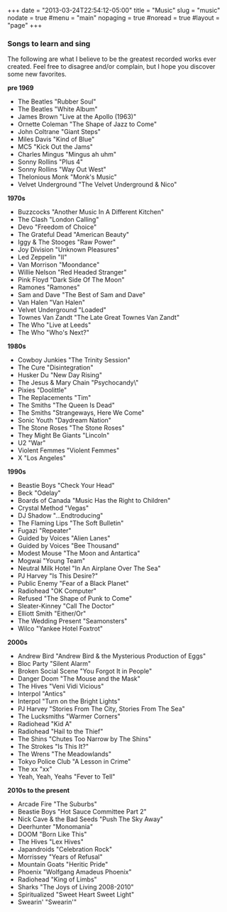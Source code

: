 +++
date = "2013-03-24T22:54:12-05:00"
title = "Music"
slug = "music"
nodate = true
#menu = "main"
nopaging = true
#noread = true
#layout = "page"
+++

<h3>Songs to learn and sing</h3>

The following are what I believe to be the greatest recorded works ever created. Feel free to disagree and/or complain, but I hope you discover some new favorites.

<strong>pre 1969</strong>
<ul>
<li>The Beatles "Rubber Soul"</li>
<li>The Beatles "White Album"</li>
<li>James Brown "Live at the Apollo (1963)"</li>
<li>Ornette Coleman "The Shape of Jazz to Come"</li>
<li>John Coltrane "Giant Steps"</li>
<li>Miles Davis "Kind of Blue"</li>
<li>MC5 "Kick Out the Jams"</li>
<li>Charles Mingus "Mingus ah uhm"</li>
<li>Sonny Rollins "Plus 4"</li>
<li>Sonny Rollins "Way Out West"</li>
<li>Thelonious Monk "Monk's Music"</li>
<li>Velvet Underground "The Velvet Underground &amp; Nico"</li>
</ul>

<strong>1970s</strong>
<ul>
<li>Buzzcocks "Another Music In A Different Kitchen"</li>
<li>The Clash "London Calling"</li>
<li>Devo "Freedom of Choice"</li>
<li>The Grateful Dead "American Beauty"</li>
<li>Iggy &amp; The Stooges "Raw Power"</li>
<li>Joy Division "Unknown Pleasures"</li>
<li>Led Zeppelin "II"</li>
<li>Van Morrison "Moondance"</li>
<li>Willie Nelson "Red Headed Stranger"</li>
<li>Pink Floyd "Dark Side Of The Moon"</li>
<li>Ramones "Ramones"</li>
<li>Sam and Dave "The Best of Sam and Dave"</li>
<li>Van Halen "Van Halen"</li>
<li>Velvet Underground "Loaded"</li>
<li>Townes Van Zandt "The Late Great Townes Van Zandt"</li>
<li>The Who "Live at Leeds"</li>
<li>The Who "Who's Next?"</li>
</ul>

<strong>1980s</strong>
<ul>
<li>Cowboy Junkies "The Trinity Session"</li>
<li>The Cure "Disintegration"</li>
<li>Husker Du "New Day Rising"</li>
<li>The Jesus &amp; Mary Chain "Psychocandy\"</li>
<li>Pixies "Doolittle"</li>
<li>The Replacements "Tim"</li>
<li>The Smiths "The Queen Is Dead"</li>
<li>The Smiths "Strangeways, Here We Come"</li>
<li>Sonic Youth "Daydream Nation"</li>
<li>The Stone Roses "The Stone Roses"</li>
<li>They Might Be Giants "Lincoln"</li>
<li>U2 "War"</li>
<li>Violent Femmes "Violent Femmes"</li>
<li>X "Los Angeles"</li>
</ul>

<strong>1990s</strong>
<ul>
<li>Beastie Boys "Check Your Head"</li>
<li>Beck "Odelay"</li>
<li>Boards of Canada "Music Has the Right to Children"</li>
<li>Crystal Method "Vegas"</li>
<li>DJ Shadow "...Endtroducing"</li>
<li>The Flaming Lips "The Soft Bulletin"</li>
<li>Fugazi "Repeater"</li>
<li>Guided by Voices "Alien Lanes"</li>
<li>Guided by Voices "Bee Thousand"</li>
<li>Modest Mouse "The Moon and Antartica"</li>
<li>Mogwai "Young Team"</li>
<li>Neutral Milk Hotel "In An Airplane Over The Sea"</li>
<li>PJ Harvey "Is This Desire?"</li>
<li>Public Enemy "Fear of a Black Planet"</li>
<li>Radiohead "OK Computer"</li>
<li>Refused "The Shape of Punk to Come"</li>
<li>Sleater-Kinney "Call The Doctor"</li>
<li>Elliott Smith "Either/Or"</li>
<li>The Wedding Present "Seamonsters"</li>
<li>Wilco "Yankee Hotel Foxtrot"</li>
</ul>

<strong>2000s</strong>
<ul>
<li>Andrew Bird "Andrew Bird &amp; the Mysterious Production of Eggs"</li>
<li>Bloc Party "Silent Alarm"</li>
<li>Broken Social Scene "You Forgot It in People"</li>
<li>Danger Doom "The Mouse and the Mask"</li>
<li>The Hives "Veni Vidi Vicious"</li>
<li>Interpol "Antics"</li>
<li>Interpol "Turn on the Bright Lights"</li>
<li>PJ Harvey "Stories From The City, Stories From The Sea"</li>
<li>The Lucksmiths "Warmer Corners"</li>
<li>Radiohead "Kid A"</li>
<li>Radiohead "Hail to the Thief"</li>
<li>The Shins "Chutes Too Narrow by The Shins"</li>
<li>The Strokes "Is This It?"</li>
<li>The Wrens "The Meadowlands"</li>
<li>Tokyo Police Club "A Lesson in Crime"</li>
<li>The xx "xx"</li>
<li>Yeah, Yeah, Yeahs "Fever to Tell"</li>
</ul>

<strong>2010s to the present</strong>
<ul>
<li>Arcade Fire "The Suburbs"</li>
<li>Beastie Boys "Hot Sauce Committee Part 2"</li>
<li>Nick Cave & the Bad Seeds "Push The Sky Away"</li>
<li>Deerhunter "Monomania"</li>
<li>DOOM "Born Like This"</li>
<li>The Hives "Lex Hives"</li>
<li>Japandroids "Celebration Rock"</li>
<li>Morrissey "Years of Refusal"</li>
<li>Mountain Goats "Heritic Pride"</li>
<li>Phoenix "Wolfgang Amadeus Phoenix"</li>
<li>Radiohead "King of Limbs"</li>
<li>Sharks "The Joys of Living 2008-2010"</li>
<li>Spiritualized "Sweet Heart Sweet Light"</li>
<li>Swearin' "Swearin'"</li>
</ul>
